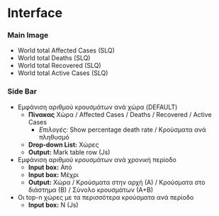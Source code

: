 # Interface
### Main Image
* World total Affected Cases (SLQ)
* World total Deaths (SLQ)
* World total Recovered (SLQ)
* World total Active Cases (SLQ)

### Side Bar
* Εμφάνιση αριθμού κρουσμάτων ανά χώρα (DEFAULT)
  * <b>Πίνακας</b> Χώρα / Affected Cases / Deaths / Recovered / Active Cases
    * <i>Επιλογές:</i> Show percentage death rate / Κρούσματα ανά πληθυσμό
  * <b>Drop-down List:</b> Χώρες
  * <b>Output:</b> Mark table row (Js)
* Εμφάνιση αριθμού κρουσμάτων ανά χρονική περίοδο
  * <b>Input box:</b> Από
  * <b>Input box:</b> Μέχρι
  * <b>Output:</b> Χώρα / Κρούσματα στην αρχή (Α) / Κρούσματα στο διάστημα (Β) / Σύνολο κρουσμάτων (Α+Β)
* Οι top-n χώρες με τα περισσότερα κρούσματα ανά περίοδο
  * <b>Input box:</b> N (Js)

